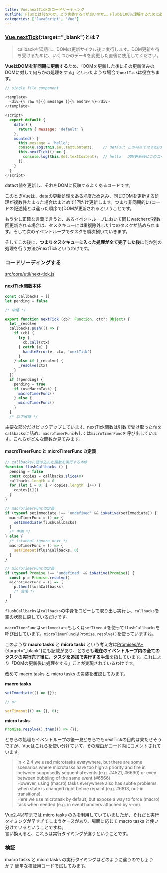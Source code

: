 ```yaml
---
title: Vue.nextTickのコードリーディング
outline: Fluxとは何なのか、どう実装するのが良いのか…。Fluxを100％理解するために必要なことを整理してみました。「なんとなく理解している」から「ちゃんと理解している」にステップアップするためのFlux再入門話でもあります。
categories: ['JavaScript', 'Vue']
---
```



### [Vue.nextTick](https://jp.vuejs.org/v2/api/#Vue-nextTick){:target="_blank"}とは？

> callbackを延期し、DOMの更新サイクル後に実行します。DOM更新を待ち受けるために、いくつかのデータを変更した直後に使用してください。

**VueはDOMを非同期に更新する**ため、「DOMを更新した後にその更新済みのDOMに対して何らかの処理をする」といったような場合で`nextTick`は役立ちます。


```js
// single file component

<template>
  <div>{% raw %}{{ message }}{% endraw %}</div>
</template>

<script>
  export default {
    data() {
      return { message: 'default' }
    },
    mounted() {
      this.message = 'hello';
      console.log(this.$el.textContent);    // default この時点ではまだDOMは更新されていない
      this.nextTick(() => {
        console.log(this.$el.textContent);  // hello   DOM更新後にこのコードに到達する 
      });  
    }
  }
</script>
```
dataの値を更新し、それをDOMに反映するよくあるコードです。

このときVueは、dataの更新処理をある程度ため込み、同じDOMを更新する処理が複数件たまった場合はまとめて1回だけ更新します。つまり非同期的に(コードの記述純とは違った順序で)DOMが更新されるということです。

もう少し正確な言葉で言うと、あるイベントループにおいて同じwatcherが複数回更新される場合は、タスクキューには重複除外した1つのタスクが詰められます。そして次のイベントループでタスクを順次捌いていきます。

そしてこの後に、**つまりタスクキューに入った処理が全て完了した後に**何か別の処理を行う方法がnextTickというわけです。


### コードリーディングする

[src/core/util/next-tick.js](https://github.com/vuejs/vue/blob/dev/src/core/util/next-tick.js)

#### nextTick関数本体

```js
const callbacks = []
let pending = false

/* 中略 */

export function nextTick (cb?: Function, ctx?: Object) {
  let _resolve
  callbacks.push(() => {
    if (cb) {
      try {
        cb.call(ctx)
      } catch (e) {
        handleError(e, ctx, 'nextTick')
      }
    } else if (_resolve) {
      _resolve(ctx)
    }
  })
  if (!pending) {
    pending = true
    if (useMacroTask) {
      macroTimerFunc()
    } else {
      microTimerFunc()
    }
  }
  /* 以下省略 */
```

主要な部分だけピックアップしています。nextTick関数は引数で受け取った`fn`を`callbacks`に詰め、`macroTimerFunc`もしくは`microTimerFunc`を呼び出しています。これらがどんな関数か見てみます。

#### macroTimerFunc と microTimerFunc の定義

```js
// callbacksに詰め込んだ関数を実行する本体
function flushCallbacks () {
  pending = false
  const copies = callbacks.slice(0)
  callbacks.length = 0
  for (let i = 0; i < copies.length; i++) {
    copies[i]()
  }
}

// macroTimerFuncの定義
if (typeof setImmediate !== 'undefined' && isNative(setImmediate)) {
  macroTimerFunc = () => {
    setImmediate(flushCallbacks)
  }
  /* 中略 */
} else {
  /* istanbul ignore next */
  macroTimerFunc = () => {
    setTimeout(flushCallbacks, 0)
  }
}

// microTimerFuncの定義
if (typeof Promise !== 'undefined' && isNative(Promise)) {
  const p = Promise.resolve()
  microTimerFunc = () => {
    p.then(flushCallbacks)
    /* 省略 */
  }
} 
```
`flushCallbacks`は`callbacks`の中身をコピーして取り出し実行し、`callbacks`を空の状態に戻しているだけです。

`macroTimerFunc`は`setImmediate`もしくは`setTimeout`を使って`flushCallbacks`を呼び出しています。`microTimerFunc`は`Promise.resolve()`を使っていますね。


このような **macro tasks** と **micro tasks** という考え方は[Promises/A+](https://promisesaplus.com/#point-67){:target="_blank"}にも記載があり、どちらも**現在のイベントループ内の全てのタスクの実行完了後に、タスクを追加で実行する手法**を指しています。これにより「DOMの更新後に処理をする」ことが実現されているわけです。

改めて macro tasks と micro tasks の実装を確認してみます。

**macro tasks**

```js
setImmediate(() => {});

// or

setTimeout(() => {}, 0);
```

<p></p>

**micro tasks**

```js
Promise.resolve().then(() => {});
```

<p></p>

どちらの処理もイベントループの後一見どちらでもnextTickの目的は果たせそうですが、Vueはこれらを使い分けていて、その理由がコード内にコメントされています。

> In < 2.4 we used microtasks everywhere, but there are some scenarios where microtasks have too high a priority and fire in between supposedly sequential events (e.g. #4521, #6690) or even between bubbling of the same event (#6566).   
> However, using (macro) tasks everywhere also has subtle problems when state is changed right before repaint (e.g. #6813, out-in transitions).  
> Here we use microtask by default, but expose a way to force (macro) task when needed (e.g. in event handlers attached by v-on).

Vue2.4以前までは micro tasks のみを利用していていましたが、それだと実行タイミングが早すぎてしまうケースがあり、場面に応じて macro tasks と使い分けているということですね。  
言い換えると、これらは実行タイミングが違うということです。

### 検証

macro tasks と micro tasks の実行タイミングはどのように違うのでしょうか？ 簡単な検証用コードで試してみます。
